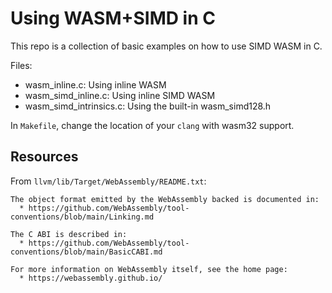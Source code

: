 # Using WASM+SIMD in C

This repo is a collection of basic examples on how to use SIMD WASM in C. 

Files:
- wasm_inline.c: Using inline WASM
- wasm_simd_inline.c: Using inline SIMD WASM
- wasm_simd_intrinsics.c: Using the built-in wasm_simd128.h 

In `Makefile`, change the location of your `clang` with wasm32 support.

## Resources

From `llvm/lib/Target/WebAssembly/README.txt`:
```
The object format emitted by the WebAssembly backed is documented in:
  * https://github.com/WebAssembly/tool-conventions/blob/main/Linking.md

The C ABI is described in:
  * https://github.com/WebAssembly/tool-conventions/blob/main/BasicCABI.md

For more information on WebAssembly itself, see the home page:
  * https://webassembly.github.io/
```

